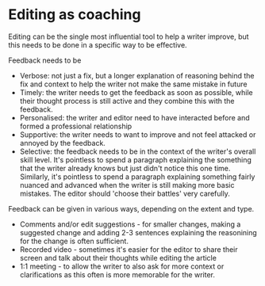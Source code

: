 # Editing as coaching

Editing can be the single most influential tool to help a writer improve, but this needs to be done in a specific way to be effective.

Feedback needs to be 

* Verbose: not just a fix, but a longer explanation of reasoning behind the fix and context to help the writer not make the same mistake in future
* Timely: the writer needs to get the feedback as soon as possible, while their thought process is still active and they combine this with the feedback.
* Personalised: the writer and editor need to have interacted before and formed a professional relationship
* Supportive: the writer needs to want to improve and not feel attacked or annoyed by the feedback.
* Selective: the feedback needs to be in the context of the writer's overall skill level. It's pointless to spend a paragraph explaining the something that the writer already knows but just didn't notice this one time. Similarly, it's pointless to spend a paragraph explaining something fairly nuanced and advanced when the writer is still making more basic mistakes. The editor should 'choose their battles' very carefully.

Feedback can be given in various ways, depending on the extent and type.

* Comments and/or edit suggestions - for smaller changes, making a suggested change and adding 2-3 sentences explaining the reasonining for the change is often sufficient.
* Recorded video - sometimes it's easier for the editor to share their screen and talk about their thoughts while editing the article
* 1:1 meeting - to allow the writer to also ask for more context or clarifications as this often is more memorable for the writer.







